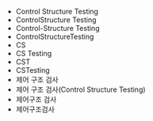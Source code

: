 ﻿- Control Structure Testing
- ControlStructure Testing
- Control-Structure Testing
- ControlStructureTesting
- CS
- CS Testing
- CST
- CSTesting
- 제어 구조 검사
- 제어 구조 검사(Control Structure Testing)
- 제어구조 검사
- 제어구조검사

